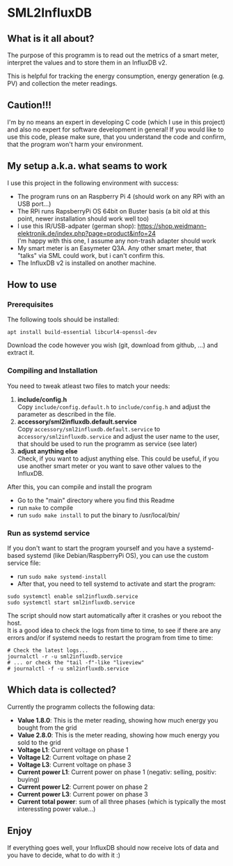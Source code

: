 # SML2InfluxDB
## What is it all about?
The purpose of this programm is to read out the metrics of a smart meter, interpret the values and to store them in an InfluxDB v2.

This is helpful for tracking the energy consumption, energy generation (e.g. PV) and collection the meter readings.

## Caution!!!
I'm by no means an expert in developing C code (which I use in this project) and also no expert for software development in general! If you would like to use this code, please make sure, that you understand the code and confirm, that the program won't harm your environment.

## My setup a.k.a. what seams to work
I use this project in the following environment with success:
* The program runs on an Raspberry Pi 4 (should work on any RPi with an USB port...)
* The RPi runs RapsberryPi OS 64bit on Buster basis (a bit old at this point, newer installation should work well too)
* I use this IR/USB-adpater (german shop): https://shop.weidmann-elektronik.de/index.php?page=product&info=24  
I'm happy with this one, I assume any non-trash adapter should work
* My smart meter is an Easymeter Q3A. Any other smart meter, that "talks" via SML could work, but i can't confirm this.
* The InfluxDB v2 is installed on another machine.

## How to use

### Prerequisites
The following tools should be installed:
```
apt install build-essential libcurl4-openssl-dev
```
Download the code however you wish (git, download from github, ...) and extract it.

### Compiling and Installation
You need to tweak atleast two files to match your needs:
1. **include/config.h**  
Copy `include/config.default.h` to `include/config.h` and adjust the parameter as described in the file.
2. **accessory/sml2influxdb.default.service**  
Copy `accessory/sml2influxdb.default.service` to a`ccessory/sml2influxdb.service` and adjust the user name to the user, that should be used to run the programm as service (see later)
3. **adjust anything else**  
Check, if you want to adjust anything else. This could be useful, if you use another smart meter or you want to save other values to the InfluxDB.

After this, you can compile and install the program
* Go to the "main" directory where you find this Readme
* run `make` to compile
* run `sudo make install` to put the binary to /usr/local/bin/

### Run as systemd service
If you don't want to start the program yourself and you have a systemd-based systemd (like Debian/RaspberryPi OS), you can use the custom service file:
* run `sudo make systemd-install`
* After that, you need to tell systemd to activate and start the program:
```
sudo systemctl enable sml2influxdb.service
sudo systemctl start sml2influxdb.service
```

The script should now start automatically after it crashes or you reboot the host.  
It is a good idea to check the logs from time to time, to see if there are any errors and/or if systemd needs to restart the program from time to time:
```
# Check the latest logs...
journalctl -r -u sml2influxdb.service
# ... or check the "tail -f"-like "liveview"
# journalctl -f -u sml2influxdb.service
```

## Which data is collected?
Currently the programm collects the following data:
* **Value 1.8.0**: This is the meter reading, showing how much energy you bought from the grid
* **Value 2.8.0**: This is the meter reading, showing how much energy you sold to the grid
* **Voltage L1**: Current voltage on phase 1
* **Voltage L2**: Current voltage on phase 2
* **Voltage L3**: Current voltage on phase 3
* **Current power L1**: Current power on phase 1 (negativ: selling, positiv: buying)
* **Current power L2**: Current power on phase 2
* **Current power L3**: Current power on phase 3
* **Current total power**: sum of all three phases (which is typically the most interessting power value...)

## Enjoy
If everything goes well, your InfluxDB should now receive lots of data and you have to decide, what to do with it :)
